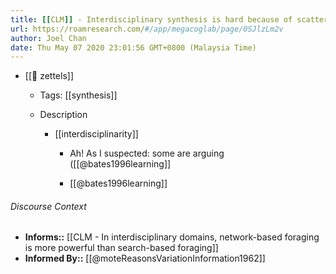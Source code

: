 ```yaml
---
title: [[CLM]] - Interdisciplinary synthesis is hard because of scatter in the literature
url: https://roamresearch.com/#/app/megacoglab/page/0SJlzLm2v
author: Joel Chan
date: Thu May 07 2020 23:01:56 GMT+0800 (Malaysia Time)
---
```


- [[🌲 zettels]]

    - Tags: [[synthesis]]

    - Description

        - [[interdisciplinarity]]

            - Ah! As I suspected: some are arguing ([[@bates1996learning]]

            - [[@bates1996learning]]

###### Discourse Context

- **Informs::** [[CLM - In interdisciplinary domains, network-based foraging is more powerful than search-based foraging]]
- **Informed By::** [[@moteReasonsVariationInformation1962]]
